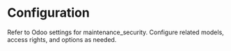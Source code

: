 # Configuration

Refer to Odoo settings for maintenance_security. Configure related models, access rights, and options as needed.
